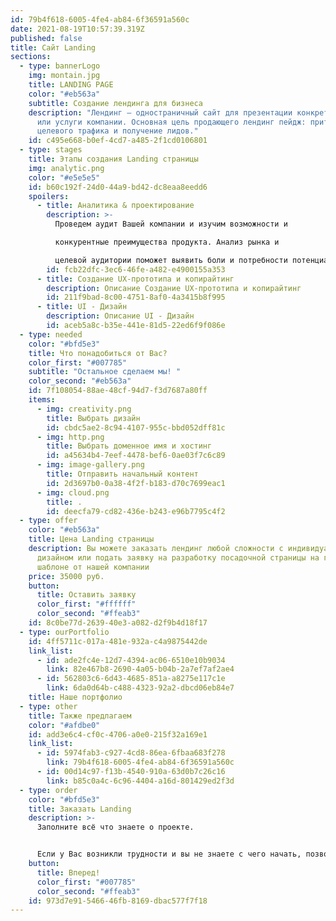 ```yaml
---
id: 79b4f618-6005-4fe4-ab84-6f36591a560c
date: 2021-08-19T10:57:39.319Z
published: false
title: Сайт Landing
sections:
  - type: bannerLogo
    img: montain.jpg
    title: LANDING PAGE
    color: "#eb563a"
    subtitle: Создание лендинга для бизнеса
    description: "Лендинг — одностраничный сайт для презентации конкретного продукта
      или услуги компании. Основная цель продающего лендинг пейдж: приток
      целевого трафика и получение лидов."
    id: c495e668-b0ef-4cd7-a485-2f1cd0106801
  - type: stages
    title: Этапы создания Landing страницы
    img: analytic.png
    color: "#e5e5e5"
    id: b60c192f-24d0-44a9-bd42-dc8eaa8eedd6
    spoilers:
      - title: Аналитика & проектирование
        description: >-
          Проведем аудит Вашей компании и изучим возможности и

          конкурентные преимущества продукта. Анализ рынка и 

          целевой аудитории поможет выявить боли и потребности потенциального клиента.
        id: fcb22dfc-3ec6-46fe-a482-e4900155a353
      - title: Создание UX-прототипа и копирайтинг
        description: Описание Создание UX-прототипа и копирайтинг
        id: 211f9bad-8c00-4751-8af0-4a3415b8f995
      - title: UI - Дизайн
        description: Описание UI - Дизайн
        id: aceb5a8c-b35e-441e-81d5-22ed6f9f086e
  - type: needed
    color: "#bfd5e3"
    title: Что понадобиться от Вас?
    color_first: "#007785"
    subtitle: "Остальное сделаем мы! "
    color_second: "#eb563a"
    id: 7f108054-88ae-48cf-94d7-f3d7687a80ff
    items:
      - img: creativity.png
        title: Выбрать дизайн
        id: cbdc5ae2-8c94-4107-955c-bbd052dff81c
      - img: http.png
        title: Выбрать доменное имя и хостинг
        id: a45634b4-7eef-4478-bef6-0ae03f7c6c89
      - img: image-gallery.png
        title: Отправить начальный контент
        id: 2d3697b0-0a38-4f2f-b183-d70c7699eac1
      - img: cloud.png
        title: .
        id: deecfa79-cd82-436e-b243-e96b7795c4f2
  - type: offer
    color: "#eb563a"
    title: Цена Landing страницы
    description: Вы можете заказать лендинг любой сложности с индивидуальным
      дизайном или подать заявку на разработку посадочной страницы на готовом
      шаблоне от нашей компании
    price: 35000 руб.
    button:
      title: Оставить заявку
      color_first: "#ffffff"
      color_second: "#ffeab3"
    id: 8c0be77d-2639-40e3-a082-d2f9b4d18f17
  - type: ourPortfolio
    id: 4ff5711c-017a-481e-932a-c4a9875442de
    link_list:
      - id: ade2fc4e-12d7-4394-ac06-6510e10b9034
        link: 82e467b8-2690-4a05-b04b-2a7ef7af2ae4
      - id: 562803c6-6d43-4685-851a-a8275e117c1e
        link: 6da0d64b-c488-4323-92a2-dbcd06eb84e7
    title: Наше портфолио
  - type: other
    title: Также предлагаем
    color: "#afdbe0"
    id: add3e6c4-cf0c-4706-a0e0-215f32a169e1
    link_list:
      - id: 5974fab3-c927-4cd8-86ea-6fbaa683f278
        link: 79b4f618-6005-4fe4-ab84-6f36591a560c
      - id: 00d14c97-f13b-4540-910a-63d0b7c26c16
        link: b85c0a4c-6c96-4404-a16d-801429ed2f3d
  - type: order
    color: "#bfd5e3"
    title: Заказать Landing
    description: >-
      Заполните всё что знаете о проекте.


      Если у Вас возникли трудности и вы не знаете с чего начать, позвоните и мы поможем Вам разобраться!
    button:
      title: Вперед!
      color_first: "#007785"
      color_second: "#ffeab3"
    id: 973d7e91-5466-46fb-8169-dbac577f7f18
---
```

